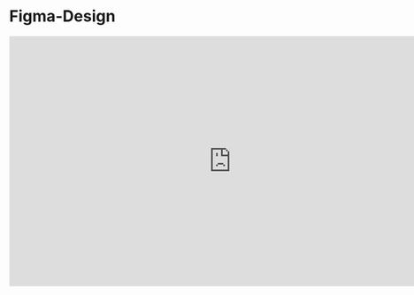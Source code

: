 # Figma-Design


<iframe style="border: 1px solid rgba(0, 0, 0, 0.1);" width="800" height="450" src="https://www.figma.com/embed?embed_host=share&url=https%3A%2F%2Fwww.figma.com%2Fdesign%2FJoTLk3Q7Tk1lKPiN9SctIh%2FMobile-Sign-in-%2526-Sign-up-Design-(Community)%3Fnode-id%3D0%253A1%26t%3D3zrXZxTtrW6VGB6W-1" allowfullscreen></iframe>
